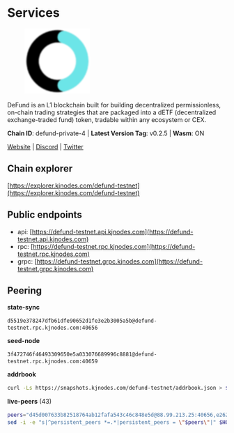 # Services

<figure><img src="https://raw.githubusercontent.com/kj89/cosmos-images/main/logos/defund.png" width="150" alt=""><figcaption></figcaption></figure>

DeFund is an L1 blockchain built for building decentralized permissionless,  on-chain trading strategies that are packaged into a dETF (decentralized  exchange-traded fund) token, tradable within any ecosystem or CEX.

**Chain ID**: defund-private-4 | **Latest Version Tag**: v0.2.5 | **Wasm**: ON

[Website](https://www.defund.app) | [Discord](https://discord.gg/FV26pRPZ3P) | [Twitter](https://twitter.com/defund_finance)




## Chain explorer
[https://explorer.kjnodes.com/defund-testnet](https://explorer.kjnodes.com/defund-testnet)

## Public endpoints

* api: [https://defund-testnet.api.kjnodes.com](https://defund-testnet.api.kjnodes.com)
* rpc: [https://defund-testnet.rpc.kjnodes.com](https://defund-testnet.rpc.kjnodes.com)
* grpc: [https://defund-testnet.grpc.kjnodes.com](https://defund-testnet.grpc.kjnodes.com)

## Peering

**state-sync**

```text
d5519e378247dfb61dfe90652d1fe3e2b3005a5b@defund-testnet.rpc.kjnodes.com:40656
```

**seed-node**

```text
3f472746f46493309650e5a033076689996c8881@defund-testnet.rpc.kjnodes.com:40659
```

**addrbook**
```bash
curl -Ls https://snapshots.kjnodes.com/defund-testnet/addrbook.json > $HOME/.defund/config/addrbook.json
```

**live-peers** (43)
```bash
peers="d45d007633b82518764ab12fafa543c46c848e5d@88.99.213.25:40656,e26206d0e39515fb07915b28e468729340eb112e@38.242.244.163:26656,30823fe0963dbf4e4e563178cd834eb22bfbb3a2@65.108.232.238:13656,d5519e378247dfb61dfe90652d1fe3e2b3005a5b@65.109.68.190:40656,6f82e772ee8ae1895edc9743dbb269fb7c33f06a@144.91.89.158:30656,38c2e79f4d9043aac5fd699d3bd5b8c3bdab0ab2@154.12.241.185:26656,a04b2fa85b4636dca6e3841396b7eda6a24f22f7@194.195.87.106:26656,8675cc6e69c2043a8dc0a854e769c1f135b5f272@23.88.73.158:26656,9fc47f55128d84c8133fecf1aaee10df975041e2@199.175.98.108:26656,7be6fb7c26c764ada64a1e26843991ba4f52369d@45.32.147.24:40656,48fe32b3f93472a26854ee6fef69447f62a265ed@199.175.98.109:26656,2b8a63defdcde856b7c4febac9658ad2ef26befb@65.108.9.230:18656,ef7aa61f227ae0449f4eda42b00652fe7e1577b1@65.109.85.215:36656,76d932d75b5de4c1799f8702b0047a4ab3de1b14@154.53.63.156:30656,2687b608599ef656f343a790f21fb3fb9292668e@194.146.13.187:26656,6d17e0f49bc1856c732f1d439647720ba127aab8@84.46.247.5:26656,1a4f0f016ffc8f6814835dc20f5bb7050b2eac90@38.242.239.25:36656,d9516be6f5fffad9d2fa4354126c46ca5a6c9310@154.53.55.128:30656,00d115036d02ca5a5e8498fc1c87d56fd3f7f19c@65.109.106.211:26656,a543cc4f9e77b8e402cce69b5c78e9c9c4562a65@84.46.240.144:40656,96032785e25305d054fcf20d5f606981032b5569@135.181.206.160:26656,0108df8793ec07fa82ea202d54b70c603b827ea4@5.9.81.251:656,4f80d0058101e284b5885f6e66cae85a6f0dc88e@2.58.82.46:40656,78c53aca778b1239158cf4bf6a3aeeb2239501bb@38.242.216.35:40656,8a650a9761db8abc1096abc3d4a68431600ae835@62.171.149.101:46656,4411d2f555213e64a8a09b85ca6da7ad303bc55b@185.217.125.180:26656,93153d3b1e9178f44bbbddf809a8cf7177715c03@37.221.71.67:45656,8db4b24f6d1ad836b8d0ac7222971cd428ff6ca8@185.182.187.136:40656,e0051024da03786ee8008f2ca310bb3ea05edab1@167.86.102.206:26656,8de6c9431267b27c44bb4515659cacadd3956bae@78.25.145.168:40656,3209ec925afead6706ac250aae88d1b85a45a2d3@167.86.85.247:30656,d1b61b43b9475e9d509f720415b75c30cb92bfb3@89.117.58.38:26656,7f8cdf82657d23568c650a87b039539d4b234016@164.68.113.162:30656,a32570fc38ffbff20cd4cbf72b335f4ef810d017@65.21.105.44:40656,807a0dc497bec0ab730310738ef7d27fd3df7671@155.133.27.248:27656,e66e19289f671e734bee82f79e5e8ca5da7d249b@155.133.27.251:27656,bf49dcb52d911e6edf8f553e7e6da7f9fbdadc39@212.23.222.89:26656,5e7853ec4f74dba1d3ae721ff9f50926107efc38@65.108.6.45:60556,278602404e78c23f5aff7a04802179ad7ffaa676@18.234.102.132:26656,9f950e7aae61ef055706fc393d62764819d1aa54@62.171.169.230:40656,ea1af576f728832d90d4fe9944e45743bb270f24@154.12.245.40:30656,41c5b53745e065bee2f46970e6590ce1c4884401@164.68.113.190:26656,b2d33977b8bca9790df391dd3559e65514f95c0f@194.146.13.253:26656"
sed -i -e "s|^persistent_peers *=.*|persistent_peers = \"$peers\"|" $HOME/.defund/config/config.toml
```

